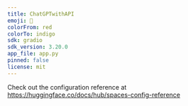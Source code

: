 ```yaml
---
title: ChatGPTwithAPI
emoji: 🚀
colorFrom: red
colorTo: indigo
sdk: gradio
sdk_version: 3.20.0
app_file: app.py
pinned: false
license: mit
---
```


Check out the configuration reference at https://huggingface.co/docs/hub/spaces-config-reference
